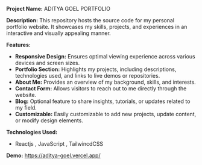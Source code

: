 **Project Name:** ADITYA GOEL PORTFOLIO

**Description:** This repository hosts the source code for my personal portfolio website. It showcases my skills, projects, and experiences in an interactive and visually appealing manner.

**Features:**
- **Responsive Design:** Ensures optimal viewing experience across various devices and screen sizes.
- **Portfolio Section:** Highlights my projects, including descriptions, technologies used, and links to live demos or repositories.
- **About Me:** Provides an overview of my background, skills, and interests.
- **Contact Form:** Allows visitors to reach out to me directly through the website.
- **Blog:** Optional feature to share insights, tutorials, or updates related to my field.
- **Customizable:** Easily customizable to add new projects, update content, or modify design elements.

**Technologies Used:**
- Reactjs , JavaScript , TailwincdCSS

**Demo:** https://aditya-goel.vercel.app/
